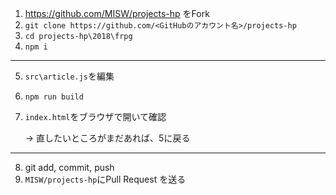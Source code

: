 1. https://github.com/MISW/projects-hp をFork
2. `git clone https://github.com/<GitHubのアカウント名>/projects-hp`
3. `cd projects-hp\2018\frpg`
4. `npm i`
---
5. `src\article.js`を編集
6. `npm run build`
7. `index.html`をブラウザで開いて確認

    -> 直したいところがまだあれば、5に戻る
---
8. git add, commit, push
9. `MISW/projects-hp`にPull Request を送る
